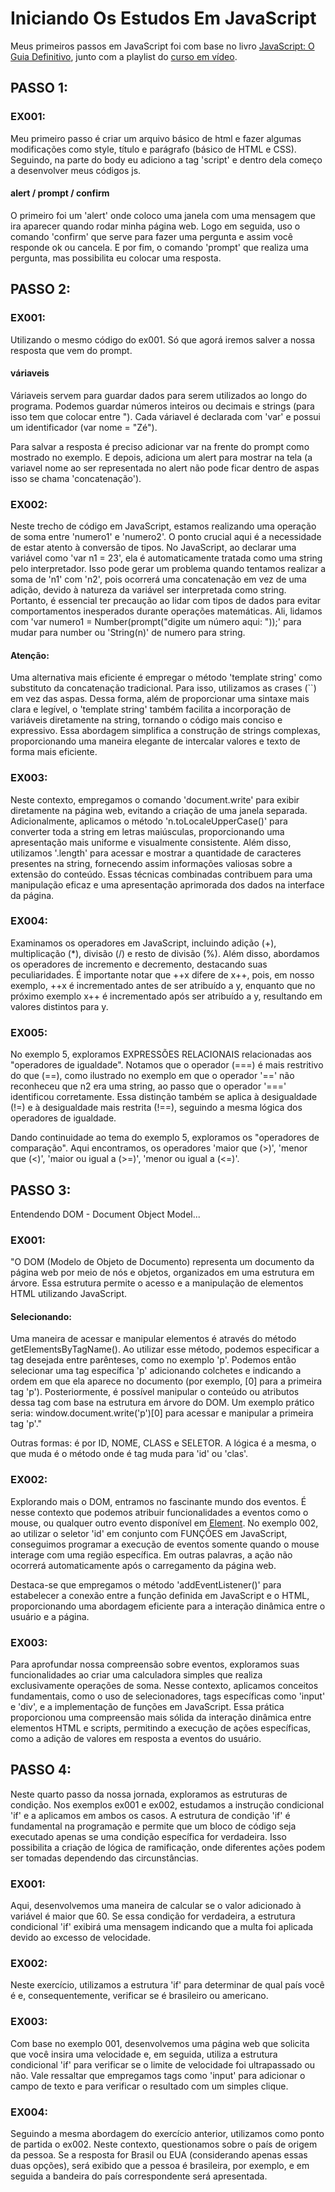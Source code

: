 # Iniciando Os Estudos Em JavaScript
Meus primeiros passos em JavaScript foi com base no livro [JavaScript: O Guia Definitivo](https://www.amazon.com.br/JavaScript-Guia-Definitivo-David-Flanagan/dp/856583719X/ref=sr_1_4?adgrpid=1148990309509643&hvadid=71812059845248&hvbmt=be&hvdev=c&hvlocphy=147852&hvnetw=s&hvqmt=e&hvtargid=kwd-71812410690954%3Aloc-20&hydadcr=5629_13210324&keywords=livro+de+javascript&qid=1701191624&sr=8-4&ufe=app_do%3Aamzn1.fos.6121c6c4-c969-43ae-92f7-cc248fc6181d), junto com a playlist do [curso em vídeo](https://www.youtube.com/playlist?list=PLntvgXM11X6pi7mW0O4ZmfUI1xDSIbmTm).

## PASSO 1:

### EX001:
Meu primeiro passo é criar um arquivo básico de html e fazer algumas modificações como style, título e parágrafo (básico de HTML e CSS). Seguindo, na parte do body eu adiciono a tag 'script' e dentro dela começo a desenvolver meus códigos js.

#### alert / prompt / confirm
O primeiro foi um 'alert' onde coloco uma janela com uma mensagem que ira aparecer quando rodar minha página web. Logo em seguida, uso o comando 'confirm' que serve para fazer uma pergunta e assim você responde ok ou cancela. E por fim, o comando 'prompt' que realiza uma pergunta, mas possibilita eu colocar uma resposta.

## PASSO 2:

### EX001:
Utilizando o mesmo código do ex001. Só que agorá iremos salver a nossa resposta que vem do prompt.

#### váriaveis 
Váriaveis servem para guardar dados para serem utilizados ao longo do programa. Podemos guardar números inteiros ou decimais e strings (para isso tem que colocar entre "). Cada váriavel é declarada com 'var' e possui um identificador (var nome = "Zé"). 

Para salvar a resposta é preciso adicionar var na frente do prompt como mostrado no exemplo. E depois, adiciona um alert para mostrar na tela (a variavel nome ao ser representada no alert não pode ficar dentro de aspas isso se chama 'concatenação').

### EX002:
Neste trecho de código em JavaScript, estamos realizando uma operação de soma entre 'numero1' e 'numero2'. O ponto crucial aqui é a necessidade de estar atento à conversão de tipos. No JavaScript, ao declarar uma variável como 'var n1 = 23', ela é automaticamente tratada como uma string pelo interpretador. Isso pode gerar um problema quando tentamos realizar a soma de 'n1' com 'n2', pois ocorrerá uma concatenação em vez de uma adição, devido à natureza da variável ser interpretada como string. Portanto, é essencial ter precaução ao lidar com tipos de dados para evitar comportamentos inesperados durante operações matemáticas. Ali, lidamos com 'var numero1 = Number(prompt("digite um número aqui: "));' para mudar para number ou 'String(n)' de numero para string.

#### Atenção:
Uma alternativa mais eficiente é empregar o método 'template string' como substituto da concatenação tradicional. Para isso, utilizamos as crases (``) em vez das aspas. Dessa forma, além de proporcionar uma sintaxe mais clara e legível, o 'template string' também facilita a incorporação de variáveis diretamente na string, tornando o código mais conciso e expressivo. Essa abordagem simplifica a construção de strings complexas, proporcionando uma maneira elegante de intercalar valores e texto de forma mais eficiente.

### EX003:
Neste contexto, empregamos o comando 'document.write' para exibir diretamente na página web, evitando a criação de uma janela separada. Adicionalmente, aplicamos o método 'n.toLocaleUpperCase()' para converter toda a string em letras maiúsculas, proporcionando uma apresentação mais uniforme e visualmente consistente. Além disso, utilizamos '.length' para acessar e mostrar a quantidade de caracteres presentes na string, fornecendo assim informações valiosas sobre a extensão do conteúdo. Essas técnicas combinadas contribuem para uma manipulação eficaz e uma apresentação aprimorada dos dados na interface da página. 

### EX004:
Examinamos os operadores em JavaScript, incluindo adição (+), multiplicação (*), divisão (/) e resto de divisão (%). Além disso, abordamos os operadores de incremento e decremento, destacando suas peculiaridades. É importante notar que ++x difere de x++, pois, em nosso exemplo, ++x é incrementado antes de ser atribuído a y, enquanto que no próximo exemplo x++ é incrementado após ser atribuído a y, resultando em valores distintos para y.

### EX005: 
No exemplo 5, exploramos EXPRESSÕES RELACIONAIS relacionadas aos "operadores de igualdade". Notamos que o operador (===) é mais restritivo do que (==), como ilustrado no exemplo em que o operador '==' não reconheceu que n2 era uma string, ao passo que o operador '===' identificou corretamente. Essa distinção também se aplica à desigualdade (!=) e à desigualdade mais restrita (!==), seguindo a mesma lógica dos operadores de igualdade.

Dando continuidade ao tema do exemplo 5, exploramos os "operadores de comparação". Aqui encontramos, os operadores 'maior que (>)', 'menor que (<)', 'maior ou igual a (>=)', 'menor ou igual a (<=)'.
 
## PASSO 3:
 Entendendo DOM - Document Object Model...

### EX001:
 "O DOM (Modelo de Objeto de Documento) representa um documento da página web por meio de nós e objetos, organizados em uma estrutura em árvore. Essa estrutura permite o acesso e a manipulação de elementos HTML utilizando JavaScript.

#### Selecionando:

Uma maneira de acessar e manipular elementos é através do método getElementsByTagName(). Ao utilizar esse método, podemos especificar a tag desejada entre parênteses, como no exemplo 'p'. Podemos então selecionar uma tag específica 'p' adicionando colchetes e indicando a ordem em que ela aparece no documento (por exemplo, [0] para a primeira tag 'p'). Posteriormente, é possível manipular o conteúdo ou atributos dessa tag com base na estrutura em árvore do DOM. Um exemplo prático seria: window.document.write('p')[0] para acessar e manipular a primeira tag 'p'."

Outras formas: é por ID, NOME, CLASS e SELETOR. A lógica é a mesma, o que muda é o método onde é tag muda para 'id' ou 'clas'.

### EX002:
Explorando mais o DOM, entramos no fascinante mundo dos eventos. É nesse contexto que podemos atribuir funcionalidades a eventos como o mouse, ou qualquer outro evento disponível em [Element](https://developer.mozilla.org/en-US/docs/Web/API/Element#mouse_events). No exemplo 002, ao utilizar o seletor 'id' em conjunto com FUNÇÕES em JavaScript, conseguimos programar a execução de eventos somente quando o mouse interage com uma região específica. Em outras palavras, a ação não ocorrerá automaticamente após o carregamento da página web.

Destaca-se que empregamos o método 'addEventListener()' para estabelecer a conexão entre a função definida em JavaScript e o HTML, proporcionando uma abordagem eficiente para a interação dinâmica entre o usuário e a página.

### EX003:
Para aprofundar nossa compreensão sobre eventos, exploramos suas funcionalidades ao criar uma calculadora simples que realiza exclusivamente operações de soma. Nesse contexto, aplicamos conceitos fundamentais, como o uso de selecionadores, tags específicas como 'input' e 'div', e a implementação de funções em JavaScript. Essa prática proporcionou uma compreensão mais sólida da interação dinâmica entre elementos HTML e scripts, permitindo a execução de ações específicas, como a adição de valores em resposta a eventos do usuário.

## PASSO 4:
Neste quarto passo da nossa jornada, exploramos as estruturas de condição. Nos exemplos ex001 e ex002, estudamos a instrução condicional 'if' e a aplicamos em ambos os casos. A estrutura de condição 'if' é fundamental na programação e permite que um bloco de código seja executado apenas se uma condição específica for verdadeira. Isso possibilita a criação de lógica de ramificação, onde diferentes ações podem ser tomadas dependendo das circunstâncias.

### EX001:
Aqui, desenvolvemos uma maneira de calcular se o valor adicionado à variável é maior que 60. Se essa condição for verdadeira, a estrutura condicional 'if' exibirá uma mensagem indicando que a multa foi aplicada devido ao excesso de velocidade.

### EX002:
Neste exercício, utilizamos a estrutura 'if' para determinar de qual país você é e, consequentemente, verificar se é brasileiro ou americano. 

### EX003: 
Com base no exemplo 001, desenvolvemos uma página web que solicita que você insira uma velocidade e, em seguida, utiliza a estrutura condicional 'if' para verificar se o limite de velocidade foi ultrapassado ou não. Vale ressaltar que empregamos tags como 'input' para adicionar o campo de texto e para verificar o resultado com um simples clique.

### EX004:
Seguindo a mesma abordagem do exercício anterior, utilizamos como ponto de partida o ex002. Neste contexto, questionamos sobre o país de origem da pessoa. Se a resposta for Brasil ou EUA (considerando apenas essas duas opções), será exibido que a pessoa é brasileira, por exemplo, e em seguida a bandeira do país correspondente será apresentada. 